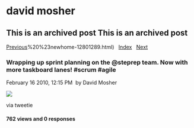 # david mosher

## This is an archived post This is an archived post

[Previous](../../../posts/2010/03/My%20Friday%20night%20=%20Sheetrock%20for%20downstairs%20bedroom.%20Heavy,%20but%20fun%20:)%20%23newhome-12801289.html)
  [Index](../../../index-2.html)  
[Next](../../../posts/2010/02/3rd%20Party%20Comment%20System%20Roundup-11594219.html)

### Wrapping up sprint planning on the @steprep team. Now with more taskboard lanes! \#scrum \#agile

February 16 2010, 12:15 PM  by David Mosher

![](../../../image/2010/02/6624903-image.jpg)

via tweetie

#### 762 views and 0 responses

